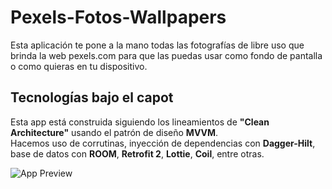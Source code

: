 # Pexels-Fotos-Wallpapers
Esta aplicación te pone a la mano todas las fotografías de libre uso que brinda la web pexels.com para que las puedas usar como fondo de pantalla o como quieras en tu dispositivo.

## Tecnologías bajo el capot
Esta app está construida siguiendo los lineamientos de **"Clean Architecture"** usando el patrón de diseño **MVVM**.\
Hacemos uso de corrutinas, inyección de dependencias con **Dagger-Hilt**, base de datos con **ROOM**, **Retrofit 2**, **Lottie**, **Coil**, entre otras.

![App Preview](https://github.com/mbove77/Pexels-Fotos-Wallpapers/blob/master/screenshot/pexel-preview.gif?raw=true)

